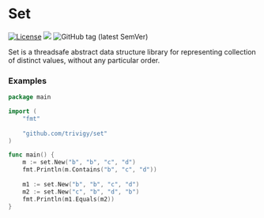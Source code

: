 # Set
[![License](https://img.shields.io/badge/License-MIT-blue.svg)](LICENSE.md)
[![](https://godoc.org/github.com/trivigy/set?status.svg&style=flat)](http://godoc.org/github.com/trivigy/set)
![GitHub tag (latest SemVer)](https://img.shields.io/github/tag/trivigy/set.svg?style=flat&color=e36397&label=release)

Set is a threadsafe abstract data structure library for representing collection 
of distinct values, without any particular order.

### Examples
```go
package main

import (
    "fmt"
	
    "github.com/trivigy/set"
)

func main() {
    m := set.New("b", "b", "c", "d")
    fmt.Println(m.Contains("b", "c", "d"))
	
    m1 := set.New("b", "b", "c", "d")
    m2 := set.New("c", "b", "d", "b")
    fmt.Println(m1.Equals(m2))
}
```
